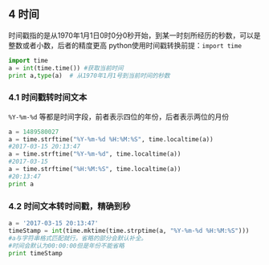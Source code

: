 ## 4  时间
 时间戳指的是从1970年1月1日0时0分0秒开始，到某一时刻所经历的秒数，可以是整数或者小数，后者的精度更高
python使用时间戳转换前提：`import time`
 ```python
import time
a = int(time.time()) #获取当前时间
print a,type(a)  # 从1970年1月1号到当前时间的秒数
```
### 4.1 时间戳转时间文本
`%Y-%m-%d` 等都是时间字段，前者表示四位的年份，后者表示两位的月份
```python
a = 1489580027
a = time.strftime("%Y-%m-%d %H:%M:%S", time.localtime(a))
#2017-03-15 20:13:47
a = time.strftime("%Y-%m-%d", time.localtime(a))
#2017-03-15
a = time.strftime("%H:%M:%S", time.localtime(a))
#20:13:47
print a
```
### 4.2 时间文本转时间戳，精确到秒
```python
a = '2017-03-15 20:13:47'
timeStamp = int(time.mktime(time.strptime(a, "%Y-%m-%d %H:%M:%S")))
#a与字符串格式匹配就行。省略的部分会默认补全。
#时间会默认为00:00:00但是年份不能省略
print timeStamp
```
